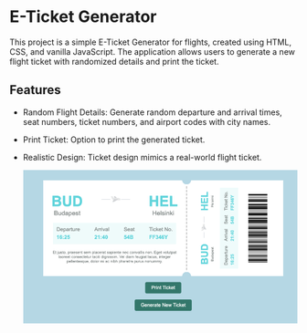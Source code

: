 # E-Ticket Generator
This project is a simple E-Ticket Generator for flights, created using HTML, CSS, and vanilla JavaScript. The application allows users to generate a new flight ticket with randomized details and print the ticket.

## Features
* Random Flight Details: Generate random departure and arrival times, seat numbers, ticket numbers, and airport codes with city names.
* Print Ticket: Option to print the generated ticket.
* Realistic Design: Ticket design mimics a real-world flight ticket.

  ![my screenshot](https://raw.githubusercontent.com/valentina-mota/web-images/main/e-ticket-srnshot.png)


  
